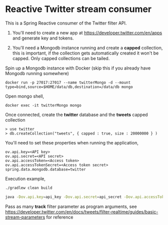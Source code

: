 # Reactive Twitter stream consumer

This is a Spring Reactive consumer of the Twitter filter API.

1) You'll need to create a new app at https://developer.twitter.com/en/apps and generate key and tokens.

2) You'll need a Mongodb instance running and create a **capped** collection, this is important, if the collection gets automatically created it won't be capped. Only capped collections can be tailed. 

Spin up a Mongodb instance with Docker (skip this if you already have Mongodb running somewhere)

`docker run -p 27017:27017 --name twitterMongo -d --mount type=bind,source=$HOME/data/db,destination=/data/db mongo`

Open mongo shell,

`docker exec -it twitterMongo mongo`

Once connected, create the **twitter** database and the **tweets** capped collection

```
> use twitter
> db.createCollection("tweets", { capped : true, size : 20000000 } )
```

You'll need to set these properties when running the application, 

```properties
ov.api.key=<API key>
ov.api.secret=<API secret>
ov.api.accessToken=<Access token>
ov.api.accessTokenSecret=<Access token secret>
spring.data.mongodb.database=twitter
```

Execution example,

```bash
./gradlew clean build

java -Dov.api.key=api_key -Dov.api.secret=api_secret -Dov.api.accessToken=api_access_token -Dov.api.accessTokenSecret=api_access_token_secret -Dspring.data.mongodb.database=twitter -jar build/libs/reactive-twitter-consumer-0.0.1-SNAPSHOT.jar --track="someUser" --track="some other key"
```

Pass as many **track** filter parameter as program arguments, see https://developer.twitter.com/en/docs/tweets/filter-realtime/guides/basic-stream-parameters for reference
